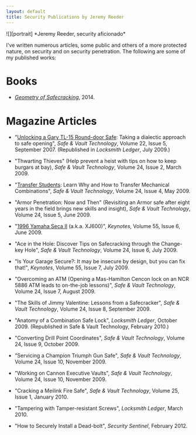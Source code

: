 ```yaml
---
layout: default
title: Security Publications by Jeremy Reeder
---
```


<div class="gallery" markdown="1">
![][portrait]
*Jeremy Reeder, security aficionado*
</div>

I've written numerous articles, some public and others of a more protected nature, on security and on security penetration. The following are some of my published works:

# Books
- _[Geometry of Safecracking][geometry]_, 2014.

# Magazine Articles
- "[Unlocking a Gary TL-15 Round-door Safe][gary-tl15]: Taking a dialectic
  approach to safe opening", _Safe & Vault Technology_, Volume 22, Issue 5,
  September 2007.  (Republished in _Locksmith Ledger_, July 2009.)

- "Thwarting Thieves" (Help prevent a heist with tips on how to keep burgars at
  bay), _Safe & Vault Technology_, Volume 24, Issue 2, March 2009.

- "[Transfer Students][transferring]: Learn Why and How to Transfer Mechanical
  Combinations", _Safe & Vault Technology_, Volume 24, Issue 4, May 2009.

- "Armor Penetration: Now and Then" (Revisiting an Armor safe after eight years
  in the field brings new skills and insight), _Safe & Vault Technology_,
  Volume 24, Issue 5, June 2009.

- "[1996 Yamaha Seca II][yamaha] (a.k.a. XJ600)", _Keynotes_, Volume 55, Issue
  6, June 2009.

- "Ace in the Hole: Discover Tips on Safecracking through the Change-key Hole",
  _Safe & Vault Technology_, Volume 24, Issue 6, July 2009.

- "Is Your Garage Secure?: It may be insecure by design, but you can fix
  that!", _Keynotes_, Volume 55, Issue 7, July 2009.

- "Overcoming an ATM (Opening a Mas-Hamilton Cencon lock on an NCR 5886 ATM
  leads to on-the-job lessons)", _Safe & Vault Technology_, Volume 24, Issue 7,
  August 2009.

- "The Skills of Jimmy Valentine: Lessons from a Safecracker", _Safe & Vault
  Technology_, Volume 24, Issue 8, September 2009.

- "Anatomy of a Combination Safe Lock", _Locksmith Ledger_, October 2009.
  (Republished in Safe & Vault Technology, February 2010.)

- "Converting Drill Point Coordinates", _Safe & Vault Technology_, Volume 24,
  Issue 9, October 2009.

- "Servicing a Champion Triumph Gun Safe", _Safe & Vault Technology_, Volume
  24, Issue 10, November 2009.

- "Working on Cannon Executive Vaults", _Safe & Vault Technology_, Volume 24,
  Issue 10, November 2009.

- "Cracking a Meilink Fire Safe", _Safe & Vault Technology_, Volume 25, Issue
  1, January 2010.

- "Tampering with Tamper-resistant Screws", _Locksmith Ledger_, March 2010.

- "How to Securely Install a Dead-bolt", _Security Sentinel_, February 2012.


[garage]:       articles/Is_Your_Garage_Secure/index.htm
[gary-tl15]:    articles/Unlocking_a_Gary_TL-15_Round-door_Safe/
[geometry]:     https://www.lulu.com/shop/jeremy-reeder/geometry-of-safecracking/hardcover/product-21408287.html
[portrait]:     images/JeremyReeder.jpg
[transferring]: articles/Transfer_Students/
[yamaha]:       articles/1996_Yamaha_Seca_II/index.htm
